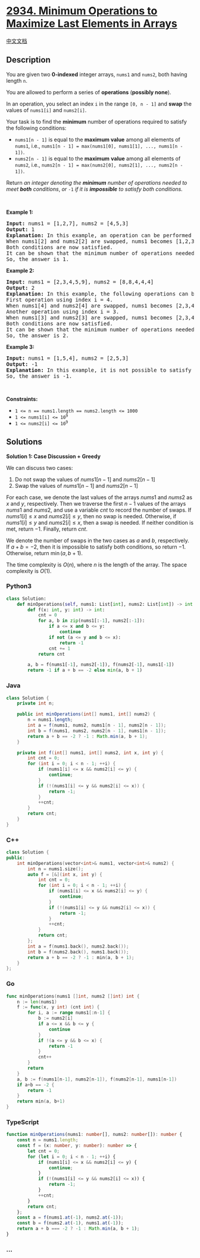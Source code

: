 # [2934. Minimum Operations to Maximize Last Elements in Arrays](https://leetcode.com/problems/minimum-operations-to-maximize-last-elements-in-arrays)

[中文文档](/solution/2900-2999/2934.Minimum%20Operations%20to%20Maximize%20Last%20Elements%20in%20Arrays/README.md)

## Description

<p>You are given two <strong>0-indexed</strong> integer arrays, <code>nums1</code> and <code>nums2</code>, both having length <code>n</code>.</p>

<p>You are allowed to perform a series of <strong>operations</strong> (<strong>possibly none</strong>).</p>

<p>In an operation, you select an index <code>i</code> in the range <code>[0, n - 1]</code> and <strong>swap</strong> the values of <code>nums1[i]</code> and <code>nums2[i]</code>.</p>

<p>Your task is to find the <strong>minimum</strong> number of operations required to satisfy the following conditions:</p>

<ul>
	<li><code>nums1[n - 1]</code> is equal to the <strong>maximum value</strong> among all elements of <code>nums1</code>, i.e., <code>nums1[n - 1] = max(nums1[0], nums1[1], ..., nums1[n - 1])</code>.</li>
	<li><code>nums2[n - 1]</code> is equal to the <strong>maximum</strong> <strong>value</strong> among all elements of <code>nums2</code>, i.e., <code>nums2[n - 1] = max(nums2[0], nums2[1], ..., nums2[n - 1])</code>.</li>
</ul>

<p>Return <em>an integer denoting the <strong>minimum</strong> number of operations needed to meet <strong>both</strong> conditions</em>, <em>or </em><code>-1</code><em> if it is <strong>impossible</strong> to satisfy both conditions.</em></p>

<p>&nbsp;</p>
<p><strong class="example">Example 1:</strong></p>

<pre>
<strong>Input:</strong> nums1 = [1,2,7], nums2 = [4,5,3]
<strong>Output:</strong> 1
<strong>Explanation:</strong> In this example, an operation can be performed using index i = 2.
When nums1[2] and nums2[2] are swapped, nums1 becomes [1,2,3] and nums2 becomes [4,5,7].
Both conditions are now satisfied.
It can be shown that the minimum number of operations needed to be performed is 1.
So, the answer is 1.
</pre>

<p><strong class="example">Example 2:</strong></p>

<pre>
<strong>Input:</strong> nums1 = [2,3,4,5,9], nums2 = [8,8,4,4,4]
<strong>Output:</strong> 2
<strong>Explanation:</strong> In this example, the following operations can be performed:
First operation using index i = 4.
When nums1[4] and nums2[4] are swapped, nums1 becomes [2,3,4,5,4], and nums2 becomes [8,8,4,4,9].
Another operation using index i = 3.
When nums1[3] and nums2[3] are swapped, nums1 becomes [2,3,4,4,4], and nums2 becomes [8,8,4,5,9].
Both conditions are now satisfied.
It can be shown that the minimum number of operations needed to be performed is 2.
So, the answer is 2.   
</pre>

<p><strong class="example">Example 3:</strong></p>

<pre>
<strong>Input:</strong> nums1 = [1,5,4], nums2 = [2,5,3]
<strong>Output:</strong> -1
<strong>Explanation:</strong> In this example, it is not possible to satisfy both conditions. 
So, the answer is -1.
</pre>

<p>&nbsp;</p>
<p><strong>Constraints:</strong></p>

<ul>
	<li><code>1 &lt;= n == nums1.length == nums2.length &lt;= 1000</code></li>
	<li><code>1 &lt;= nums1[i] &lt;= 10<sup>9</sup></code></li>
	<li><code>1 &lt;= nums2[i] &lt;= 10<sup>9</sup></code></li>
</ul>

## Solutions

**Solution 1: Case Discussion + Greedy**

We can discuss two cases:

1. Do not swap the values of $nums1[n - 1]$ and $nums2[n - 1]$
2. Swap the values of $nums1[n - 1]$ and $nums2[n - 1]$

For each case, we denote the last values of the arrays $nums1$ and $nums2$ as $x$ and $y$, respectively. Then we traverse the first $n - 1$ values of the arrays $nums1$ and $nums2$, and use a variable $cnt$ to record the number of swaps. If $nums1[i] \leq x$ and $nums2[i] \leq y$, then no swap is needed. Otherwise, if $nums1[i] \leq y$ and $nums2[i] \leq x$, then a swap is needed. If neither condition is met, return $-1$. Finally, return $cnt$.

We denote the number of swaps in the two cases as $a$ and $b$, respectively. If $a + b = -2$, then it is impossible to satisfy both conditions, so return $-1$. Otherwise, return $\min(a, b + 1)$.

The time complexity is $O(n)$, where $n$ is the length of the array. The space complexity is $O(1)$.

<!-- tabs:start -->

### **Python3**

```python
class Solution:
    def minOperations(self, nums1: List[int], nums2: List[int]) -> int:
        def f(x: int, y: int) -> int:
            cnt = 0
            for a, b in zip(nums1[:-1], nums2[:-1]):
                if a <= x and b <= y:
                    continue
                if not (a <= y and b <= x):
                    return -1
                cnt += 1
            return cnt

        a, b = f(nums1[-1], nums2[-1]), f(nums2[-1], nums1[-1])
        return -1 if a + b == -2 else min(a, b + 1)
```

### **Java**

```java
class Solution {
    private int n;

    public int minOperations(int[] nums1, int[] nums2) {
        n = nums1.length;
        int a = f(nums1, nums2, nums1[n - 1], nums2[n - 1]);
        int b = f(nums1, nums2, nums2[n - 1], nums1[n - 1]);
        return a + b == -2 ? -1 : Math.min(a, b + 1);
    }

    private int f(int[] nums1, int[] nums2, int x, int y) {
        int cnt = 0;
        for (int i = 0; i < n - 1; ++i) {
            if (nums1[i] <= x && nums2[i] <= y) {
                continue;
            }
            if (!(nums1[i] <= y && nums2[i] <= x)) {
                return -1;
            }
            ++cnt;
        }
        return cnt;
    }
}
```

### **C++**

```cpp
class Solution {
public:
    int minOperations(vector<int>& nums1, vector<int>& nums2) {
        int n = nums1.size();
        auto f = [&](int x, int y) {
            int cnt = 0;
            for (int i = 0; i < n - 1; ++i) {
                if (nums1[i] <= x && nums2[i] <= y) {
                    continue;
                }
                if (!(nums1[i] <= y && nums2[i] <= x)) {
                    return -1;
                }
                ++cnt;
            }
            return cnt;
        };
        int a = f(nums1.back(), nums2.back());
        int b = f(nums2.back(), nums1.back());
        return a + b == -2 ? -1 : min(a, b + 1);
    }
};
```

### **Go**

```go
func minOperations(nums1 []int, nums2 []int) int {
	n := len(nums1)
	f := func(x, y int) (cnt int) {
		for i, a := range nums1[:n-1] {
			b := nums2[i]
			if a <= x && b <= y {
				continue
			}
			if !(a <= y && b <= x) {
				return -1
			}
			cnt++
		}
		return
	}
	a, b := f(nums1[n-1], nums2[n-1]), f(nums2[n-1], nums1[n-1])
	if a+b == -2 {
		return -1
	}
	return min(a, b+1)
}
```

### **TypeScript**

```ts
function minOperations(nums1: number[], nums2: number[]): number {
    const n = nums1.length;
    const f = (x: number, y: number): number => {
        let cnt = 0;
        for (let i = 0; i < n - 1; ++i) {
            if (nums1[i] <= x && nums2[i] <= y) {
                continue;
            }
            if (!(nums1[i] <= y && nums2[i] <= x)) {
                return -1;
            }
            ++cnt;
        }
        return cnt;
    };
    const a = f(nums1.at(-1), nums2.at(-1));
    const b = f(nums2.at(-1), nums1.at(-1));
    return a + b === -2 ? -1 : Math.min(a, b + 1);
}
```

### **...**

```

```

<!-- tabs:end -->
